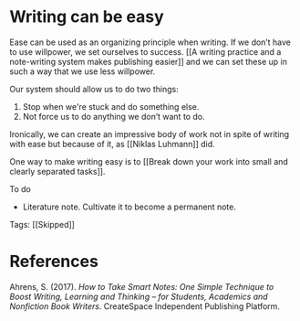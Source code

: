 # Writing can be easy

Ease can be used as an organizing principle when writing. If we don’t have to use willpower, we set ourselves to success. [[A writing practice and a note-writing system makes publishing easier]] and we can set these up in such a way that we use less willpower.

Our system should allow us to do two things:

1. Stop when we're stuck and do something else.
2. Not force us to do anything we don’t want to do.

Ironically, we can create an impressive body of work not in spite of writing with ease but because of it, as [[Niklas Luhmann]] did.

One way to make writing easy is to [[Break down your work into small and clearly separated tasks]].

To do

- Literature note. Cultivate it to become a permanent note.

Tags: [[Skipped]]

# References

Ahrens, S. (2017). *How to Take Smart Notes: One Simple Technique to Boost Writing, Learning and Thinking – for Students, Academics and Nonfiction Book Writers*. CreateSpace Independent Publishing Platform.

